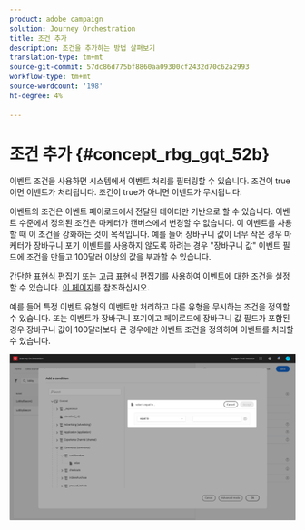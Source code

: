 ```yaml
---
product: adobe campaign
solution: Journey Orchestration
title: 조건 추가
description: 조건을 추가하는 방법 살펴보기
translation-type: tm+mt
source-git-commit: 57dc86d775bf8860aa09300cf2432d70c62a2993
workflow-type: tm+mt
source-wordcount: '198'
ht-degree: 4%

---
```




# 조건 추가 {#concept_rbg_gqt_52b}

이벤트 조건을 사용하면 시스템에서 이벤트 처리를 필터링할 수 있습니다. 조건이 true이면 이벤트가 처리됩니다. 조건이 true가 아니면 이벤트가 무시됩니다.

이벤트의 조건은 이벤트 페이로드에서 전달된 데이터만 기반으로 할 수 있습니다. 이벤트 수준에서 정의된 조건은 마케터가 캔버스에서 변경할 수 없습니다. 이 이벤트를 사용할 때 이 조건을 강화하는 것이 목적입니다. 예를 들어 장바구니 값이 너무 작은 경우 마케터가 장바구니 포기 이벤트를 사용하지 않도록 하려는 경우 &quot;장바구니 값&quot; 이벤트 필드에 조건을 만들고 100달러 이상의 값을 부과할 수 있습니다.

간단한 표현식 편집기 또는 고급 표현식 편집기를 사용하여 이벤트에 대한 조건을 설정할 수 있습니다. [이 페이지](../expression/expressionadvanced.md)를 참조하십시오.

예를 들어 특정 이벤트 유형의 이벤트만 처리하고 다른 유형을 무시하는 조건을 정의할 수 있습니다. 또는 이벤트가 장바구니 포기이고 페이로드에 장바구니 값 필드가 포함된 경우 장바구니 값이 100달러보다 큰 경우에만 이벤트 조건을 정의하여 이벤트를 처리할 수 있습니다.

![](../assets/journey78.png)
